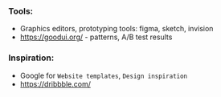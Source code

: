 
### Tools:
* Graphics editors, prototyping tools: figma, sketch, invision
* https://goodui.org/ - patterns, A/B test results

### Inspiration:
* Google for `Website templates`, `Design inspiration`
* https://dribbble.com/

